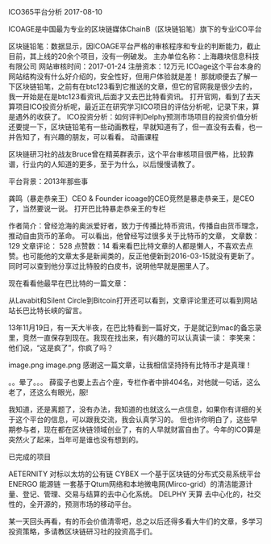 ICO365平台分析
2017-08-10

ICOAGE是中国最为专业的区块链媒体ChainB（区块链铅笔）旗下的专业ICO平台

区块链铅笔：数据显示，因ICOAGE平台严格的审核程序和专业的判断能力，截止目前，其上线的20余个项目，没有一例破发。
主办单位名称：上海趣块信息科技有限公司
网站审核时间：2017-01-24
注册资本：12万元
ICOage这个平台本身的网站结构没有什么好介绍的，安全性好，但用户体验就是差！
那就顺便去了解一下区块链铅笔，之前有在btc123看到它推送的文章，但它的官网我是很少去的，我一开始是在是btc123看资讯,后面才又去巴比特看资讯。
打开官网，看到了去天算项目ICO投资分析呢，最近正在研究学习ICO项目的评估分析呢，记录下来，算是遇外的收获了。
ICO投资分析：如何评判Delphy预测市场项目的投资价值分析
还要提一下，区块链铅笔有一些动画教程，早就知道有了，但一直没有去看，也一并告知了，有兴趣的朋友，可以看看。
动画课程

区块链研习社的战友Bruce曾在精英群表示，这个平台审核项目很严格，比较靠谱，行业内的人知道的更多，至于为什么，以后慢慢请教了。

平台背景：2013年那些事

龚鸣（暴走恭亲王）CEO & Founder
icoage的CEO竞然是暴走恭亲王，是CEO了，当然要说一说。
打开巴比特暴走恭亲王的专栏

作者简介：曾经沧海的奥派爱好者，致力于传播比特币资讯，传播自由货币理念，推动自由货币的革命。
可以看出，他曾经写过很多关于比特币的文章，
文章数： 129
文章评论： 528
点赞数：14
看来看巴比特文章的人都是懒人，不喜欢去点赞。也可能他的文章太多是新闻类的，反正他便新到2016-03-15就没有更新了。
同时可以查到他分享过比特股的白皮书，说明他早就是圈里人了。

现在看看他最早在巴比特的一篇文章：

从Lavabit和Silent Circle到Bitcoin打开还可以看到，文章评论里还可以看到网站站长巴比特长峡的留言。

13年11月19日，有一天大半夜，在巴比特看到一篇好文，于是就记到mac的备忘录里，竞然一直保存到现在。我现在找出来，有兴趣的可以认真读一读：
李笑来：他们说，“这是疯了”，你疯了吗？

image.png
image.png
感谢这一篇文章，让我相信坚持持有比特币才是真理！

。。晕了。。。
薛蛮子也要上去占个座，专栏作者中排404名，对他就一句话，这么老了，还这么有眼光，服!

我知道，还是离题了，没有办法，我知道的也就这么一点信息，如果你有详细的关于这个平台的信息，可以跟我交流，我会认真学习的。
但也许你明白了，这些早期参与者，现在都在区块链领域创业了，有的人早就财富自由了。今年的ICO算是突然火了起来，当年可是谁也没有想到的。

已完成的项目

AETERNITY
对标以太坊的公有链
CYBEX 一个基于区块链的分布式交易系统平台
ENERGO 能源链
一套基于Qtum网络和本地微电网(Mirco-grid）的清洁能源计量、登记、管理、交易与结算的去中心化系统。
DELPHY 天算
去中心化的，社交性的，全开源的，预测市场的移动平台。

某一天回头再看，有的币会价值清零吧，总之以后还得多看大牛们的文章，多学习投资策略，多请教区块链研习社的投资高手们。
